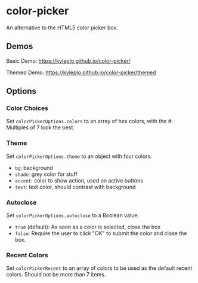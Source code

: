 # color-picker
An alternative to the HTML5 color picker box.
## Demos
Basic Demo: https://kyleplo.github.io/color-picker/

Themed Demo: https://kyleplo.github.io/color-picker/themed
## Options
### Color Choices
Set `colorPickerOptions.colors` to an array of hex colors, with the #. Multiples of 7 look the best.

### Theme
Set `colorPickerOptions.theme` to an object with four colors:
- `bg`: background
- `shade`: grey color for stuff
- `accent`: color to show action, used on active buttons
- `text`: text color, should contrast with background

### Autoclose
Set `colorPickerOptions.autoclose` to a Boolean value:
- `true` (default): As soon as a color is selected, close the box
- `false`: Require the user to click "OK" to submit the color and close the box.

### Recent Colors
Set `colorPickerRecent` to an array of colors to be used as the default recent colors. Should not be more than 7 items.
